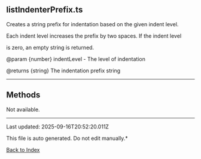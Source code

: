 ## listIndenterPrefix.ts





 Creates a string prefix for indentation based on the given indent level.



 Each indent level increases the prefix by two spaces. If the indent level

 is zero, an empty string is returned.



 @param {number} indentLevel - The level of indentation

 @returns {string} The indentation prefix string

 



---



## Methods



Not available.



---



Last updated: 2025-09-16T20:52:20.011Z



This file is auto generated. Do not edit manually.*



[Back to Index](./index.md)